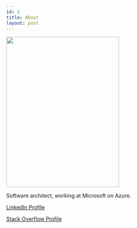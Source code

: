 ```yaml
---
id: 2
title: About
layout: post
---
```


<img title="BowArrow" src="https://arbel.net/wp-content/uploads/2011/02/BowArrow.jpg" alt="" width="300" height="400" srcset="https://arbel.net/wp-content/uploads/2011/02/BowArrow.jpg 300w, https://arbel.net/wp-content/uploads/2011/02/BowArrow-225x300.jpg 225w" sizes="(max-width: 300px) 100vw, 300px" />

Software architect, working at Microsoft on Azure.

[LinkedIn Profile](https://linkedin.com/in/aelij)

[Stack Overflow Profile](https://careers.stackoverflow.com/aelij)
